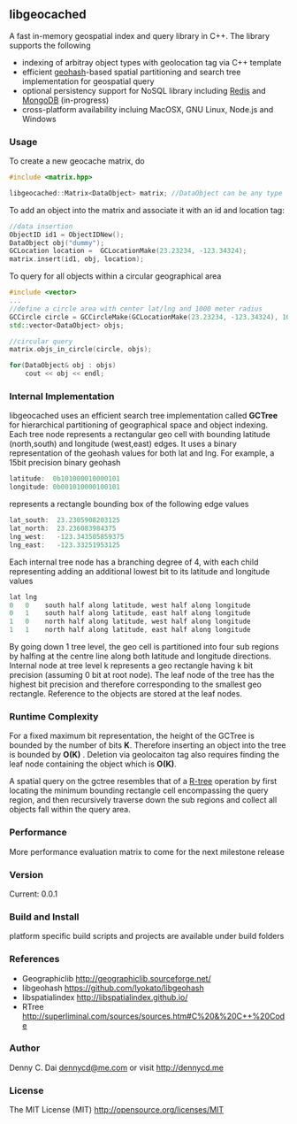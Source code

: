## libgeocached 
A fast in-memory geospatial index and query library in C++. The library supports the following

* indexing of arbitray object types with geolocation tag via C++ template
* efficient [geohash](https://en.wikipedia.org/wiki/Geohash)-based spatial partitioning and search tree implementation for geospatial query
* optional persistency support for NoSQL library including [Redis](http://redis.io/) and [MongoDB](http://www.mongodb.org/)  (in-progress)
* cross-platform availability incluing MacOSX, GNU Linux, Node.js and Windows 



### Usage
To create a new geocache matrix, do 
```cpp
#include <matrix.hpp>

libgeocached::Matrix<DataObject> matrix; //DataObject can be any type
```

To add an object into the matrix and associate it with an id and location tag:

```cpp
//data insertion
ObjectID id1 = ObjectIDNew();
DataObject obj("dummy");
GCLocation location =  GCLocationMake(23.23234, -123.34324);
matrix.insert(id1, obj, location);
```

To query for all objects within a circular geographical area 
```cpp
#include <vector>
...
//define a circle area with center lat/lng and 1000 meter radius
GCCircle circle = GCCircleMake(GCLocationMake(23.23234, -123.34324), 1000);
std::vector<DataObject> objs;

//circular query
matrix.objs_in_circle(circle, objs);

for(DataObject& obj : objs)
    cout << obj << endl;
```


### Internal Implementation
libgeocached uses an efficient search tree implementation called __GCTree__ for hierarchical partitioning of geographical space and object indexing. Each tree node represents a rectangular geo cell with bounding latitude (north,south) and longitude (west,east) edges. It uses a binary representation of the geohash values for both lat and lng. For example, a 15bit precision binary geohash
```cpp
latitude:  0b101000010000101
longitude: 0b001010000100101

```

represents a rectangle bounding box of the following edge values

```cpp
lat_south:	23.2305908203125
lat_north:	23.236083984375
lng_west:	-123.343505859375
lng_east:	-123.33251953125
```

Each internal tree node has a branching degree of 4, with each child representing adding an additional lowest bit to its latitude and longitude values
```cpp
lat lng
0   0    south half along latitude, west half along longitude
0   1    south half along latitude, east half along longitude
1   0    north half along latitude, west half along longitude
1   1    north half along latitude, east half along longitude
```

By going down 1 tree level, the geo cell is partitioned into four sub regions by halfing at the centre line along both latitude and longitude directions. Internal node at tree level k represents a geo rectangle having k bit precision (assuming 0 bit at root node). The leaf node of the tree has the highest bit precision and therefore corresponding to the smallest geo rectangle. Reference to the objects are stored at the leaf nodes.


### Runtime Complexity 

For a fixed maximum bit representation, the height of the GCTree is bounded by the number of bits __K__. Therefore inserting an object into the tree is bounded by __O(K)__ .  Deletion via geolocaiton tag also requires finding the leaf node containing the object which is __O(K)__.  

A spatial query on the gctree resembles that of a [R-tree](https://en.wikipedia.org/wiki/R-tree) operation by first locating the minimum bounding rectangle cell encompassing the query region, and then recursively traverse down the sub regions and collect all objects fall within the query area. 


### Performance
More performance evaluation matrix to come for the next milestone release

### Version
Current:  0.0.1 

### Build and Install

platform specific build scripts and projects are available under build folders


### References 

* Geographiclib <http://geographiclib.sourceforge.net/>
* libgeohash <https://github.com/lyokato/libgeohash>
* libspatialindex <http://libspatialindex.github.io/>
* RTree <http://superliminal.com/sources/sources.htm#C%20&%20C++%20Code>


### Author 
Denny C. Dai <dennycd@me.com> or visit <http://dennycd.me>

### License 
The MIT License (MIT) 
<http://opensource.org/licenses/MIT>
